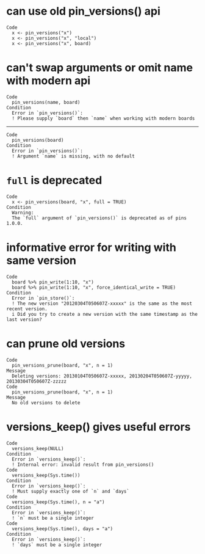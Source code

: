 # can use old pin_versions() api

    Code
      x <- pin_versions("x")
      x <- pin_versions("x", "local")
      x <- pin_versions("x", board)

# can't swap arguments or omit name with modern api

    Code
      pin_versions(name, board)
    Condition
      Error in `pin_versions()`:
      ! Please supply `board` then `name` when working with modern boards

---

    Code
      pin_versions(board)
    Condition
      Error in `pin_versions()`:
      ! Argument `name` is missing, with no default

# `full` is deprecated

    Code
      x <- pin_versions(board, "x", full = TRUE)
    Condition
      Warning:
      The `full` argument of `pin_versions()` is deprecated as of pins 1.0.0.

# informative error for writing with same version

    Code
      board %>% pin_write(1:10, "x")
      board %>% pin_write(1:10, "x", force_identical_write = TRUE)
    Condition
      Error in `pin_store()`:
      ! The new version "20120304T050607Z-xxxxx" is the same as the most recent version.
      i Did you try to create a new version with the same timestamp as the last version?

# can prune old versions

    Code
      pin_versions_prune(board, "x", n = 1)
    Message
      Deleting versions: 20130104T050607Z-xxxxx, 20130204T050607Z-yyyyy, 20130304T050607Z-zzzzz
    Code
      pin_versions_prune(board, "x", n = 1)
    Message
      No old versions to delete

# versions_keep() gives useful errors

    Code
      versions_keep(NULL)
    Condition
      Error in `versions_keep()`:
      ! Internal error: invalid result from pin_versions()
    Code
      versions_keep(Sys.time())
    Condition
      Error in `versions_keep()`:
      ! Must supply exactly one of `n` and `days`
    Code
      versions_keep(Sys.time(), n = "a")
    Condition
      Error in `versions_keep()`:
      ! `n` must be a single integer
    Code
      versions_keep(Sys.time(), days = "a")
    Condition
      Error in `versions_keep()`:
      ! `days` must be a single integer

